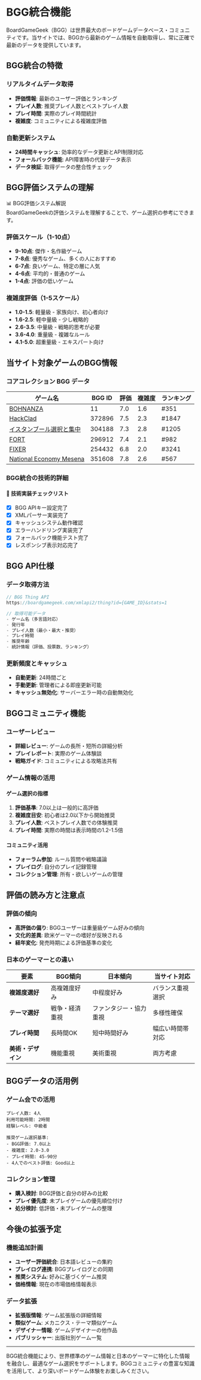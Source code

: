 # BGG統合機能

BoardGameGeek（BGG）は世界最大のボードゲームデータベース・コミュニティです。当サイトでは、BGGから最新のゲーム情報を自動取得し、常に正確で最新のデータを提供しています。

## BGG統合の特徴

### リアルタイムデータ取得
- **評価情報**: 最新のユーザー評価とランキング
- **プレイ人数**: 推奨プレイ人数とベストプレイ人数
- **プレイ時間**: 実際のプレイ時間統計
- **複雑度**: コミュニティによる複雑度評価

### 自動更新システム
- **24時間キャッシュ**: 効率的なデータ更新とAPI制限対応
- **フォールバック機能**: API障害時の代替データ表示
- **データ検証**: 取得データの整合性チェック

## BGG評価システムの理解

<div class="game-info-container">
<div class="game-title-header">📊 BGG評価システム解説</div>
BoardGameGeekの評価システムを理解することで、ゲーム選択の参考にできます。
</div>

### 評価スケール（1-10点）
- **9-10点**: 傑作・名作級ゲーム
- **7-8点**: 優秀なゲーム、多くの人におすすめ
- **6-7点**: 良いゲーム、特定の層に人気
- **4-6点**: 平均的・普通のゲーム
- **1-4点**: 評価の低いゲーム

### 複雑度評価（1-5スケール）
- **1.0-1.5**: <span class="difficulty-beginner">軽量級</span> - 家族向け、初心者向け
- **1.6-2.5**: <span class="difficulty-intermediate">軽中量級</span> - 少し戦略的
- **2.6-3.5**: <span class="difficulty-intermediate">中量級</span> - 戦略的思考が必要
- **3.6-4.0**: <span class="difficulty-advanced">重量級</span> - 複雑なルール
- **4.1-5.0**: <span class="difficulty-advanced">超重量級</span> - エキスパート向け

## 当サイト対象ゲームのBGG情報

### コアコレクション BGG データ

| ゲーム名 | BGG ID | 評価 | 複雑度 | ランキング |
|----------|--------|------|--------|------------|
| [BOHNANZA](../games/bohnanza.md) | 11 | <span class="bgg-rating">7.0</span> | <span class="difficulty-beginner">1.6</span> | #351 |
| [HackClad](../games/hackclad.md) | 372896 | <span class="bgg-rating">7.5</span> | <span class="difficulty-intermediate">2.3</span> | #1847 |
| [イスタンブール選択と集中](../games/istanbul-choose-write.md) | 304188 | <span class="bgg-rating">7.3</span> | <span class="difficulty-intermediate">2.8</span> | #1205 |
| [FORT](../games/fort.md) | 296912 | <span class="bgg-rating">7.4</span> | <span class="difficulty-intermediate">2.1</span> | #982 |
| [FIXER](../games/fixer.md) | 254432 | <span class="bgg-rating">6.8</span> | <span class="difficulty-intermediate">2.0</span> | #3241 |
| [National Economy Mesena](../games/national-economy-mesena.md) | 351608 | <span class="bgg-rating">7.8</span> | <span class="difficulty-intermediate">2.6</span> | #567 |

### BGG統合の技術的詳細

<div class="progress-checklist">
<h4>🔧 技術実装チェックリスト</h4>

- [x] BGG APIキー設定完了
- [x] XMLパーサー実装完了
- [x] キャッシュシステム動作確認
- [x] エラーハンドリング実装完了
- [x] フォールバック機能テスト完了
- [x] レスポンシブ表示対応完了
</div>

## BGG API仕様

### データ取得方法
```javascript
// BGG Thing API
https://boardgamegeek.com/xmlapi2/thing?id={GAME_ID}&stats=1

// 取得可能データ
- ゲーム名（多言語対応）
- 発行年
- プレイ人数（最小・最大・推奨）
- プレイ時間
- 推奨年齢
- 統計情報（評価、投票数、ランキング）
```

### 更新頻度とキャッシュ
- **自動更新**: 24時間ごと
- **手動更新**: 管理者による即座更新可能
- **キャッシュ無効化**: サーバーエラー時の自動無効化

## BGGコミュニティ機能

### ユーザーレビュー
- **詳細レビュー**: ゲームの長所・短所の詳細分析
- **プレイレポート**: 実際のゲーム体験談
- **戦略ガイド**: コミュニティによる攻略法共有

### ゲーム情報の活用

#### ゲーム選択の指標
1. **評価基準**: 7.0以上は一般的に高評価
2. **複雑度目安**: 初心者は2.0以下から開始推奨
3. **プレイ人数**: ベストプレイ人数での体験推奨
4. **プレイ時間**: 実際の時間は表示時間の1.2-1.5倍

#### コミュニティ活用
- **フォーラム参加**: ルール質問や戦略議論
- **プレイログ**: 自分のプレイ記録管理
- **コレクション管理**: 所有・欲しいゲームの管理

## 評価の読み方と注意点

### 評価の傾向
- **高評価の偏り**: BGGユーザーは重量級ゲーム好みの傾向
- **文化的差異**: 欧米ゲーマーの嗜好が反映される
- **経年変化**: 発売時期による評価基準の変化

### 日本のゲーマーとの違い
| 要素 | BGG傾向 | 日本傾向 | 当サイト対応 |
|------|---------|----------|------------|
| **複雑度選好** | 高複雑度好み | 中程度好み | バランス重視選択 |
| **テーマ選好** | 戦争・経済重視 | ファンタジー・協力重視 | 多様性確保 |
| **プレイ時間** | 長時間OK | 短中時間好み | 幅広い時間帯対応 |
| **美術・デザイン** | 機能重視 | 美術重視 | 両方考慮 |

## BGGデータの活用例

### ゲーム会での活用
```
プレイ人数: 4人
利用可能時間: 2時間
経験レベル: 中級者

推奨ゲーム選択基準:
- BGG評価: 7.0以上
- 複雑度: 2.0-3.0
- プレイ時間: 45-90分
- 4人でのベスト評価: Good以上
```

### コレクション管理
- **購入検討**: BGG評価と自分の好みの比較
- **プレイ優先度**: 未プレイゲームの優先順位付け
- **処分検討**: 低評価・未プレイゲームの整理

## 今後の拡張予定

### 機能追加計画
- **ユーザー評価統合**: 日本語レビューの集約
- **プレイログ連携**: BGGプレイログとの同期
- **推奨システム**: 好みに基づくゲーム推奨
- **価格情報**: 現在の市場価格情報表示

### データ拡張
- **拡張版情報**: ゲーム拡張版の詳細情報
- **類似ゲーム**: メカニクス・テーマ類似ゲーム
- **デザイナー情報**: ゲームデザイナーの他作品
- **パブリッシャー**: 出版社別ゲーム一覧

---

BGG統合機能により、世界標準のゲーム情報と日本のゲーマーに特化した情報を融合し、最適なゲーム選択をサポートします。BGGコミュニティの豊富な知識を活用して、より深いボードゲーム体験をお楽しみください。